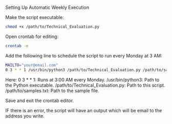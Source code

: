 Setting Up Automatic Weekly Execution

Make the script executable:
```bash
chmod +x /path/to/Technical_Evaluation.py
```
Open crontab for editing:

```bash
crontab -e
```
Add the following line to schedule the script to run every Monday at 3 AM:
```bash
MAILTO="your@email.com"
0 3 * * 1 /usr/bin/python3 /path/to/Technical_Evaluation.py /path/to/samples.txt 
```
Here:
0 3 * * 1: Runs at 3:00 AM every Monday.
/usr/bin/python3: Path to the Python executable.
/path/to/Technical_Evaluation.py: Path to this script.
/path/to/samples.txt: Path to the sample file.

Save and exit the crontab editor.

IF there is an error, the script will have an output which will be email to the address you write.